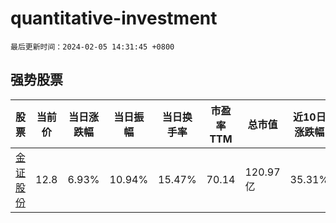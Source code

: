 # quantitative-investment

`最后更新时间：2024-02-05 14:31:45 +0800`

## 强势股票

|股票|当前价|当日涨跌幅|当日振幅|当日换手率|市盈率TTM|总市值|近10日涨跌幅|
|----|----|----|----|----|----|----|----|
|[金证股份](https://xueqiu.com/S/SH600446)|12.8|6.93%|10.94%|15.47%|70.14|120.97亿|35.31%|
